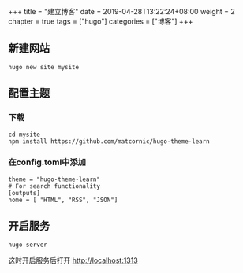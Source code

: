 +++
title = "建立博客"
date = 2019-04-28T13:22:24+08:00
weight = 2
chapter = true
tags =  ["hugo"]
categories =  ["博客"]
+++

## 新建网站
~~~
hugo new site mysite
~~~

## 配置主题
### 下载
~~~
cd mysite
npm install https://github.com/matcornic/hugo-theme-learn
~~~
### 在config.toml中添加
~~~
theme = "hugo-theme-learn"
# For search functionality
[outputs]
home = [ "HTML", "RSS", "JSON"]
~~~
## 开启服务
~~~
hugo server
~~~
这时开启服务后打开 [http://localhost:1313](http://localhost:1313)
 